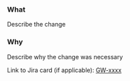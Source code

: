 ### What
Describe the change

### Why
Describe why the change was necessary


Link to Jira card (if applicable):
[GW-xxxx](https://technologyprogramme.atlassian.net/browse/GW-xxxx)
